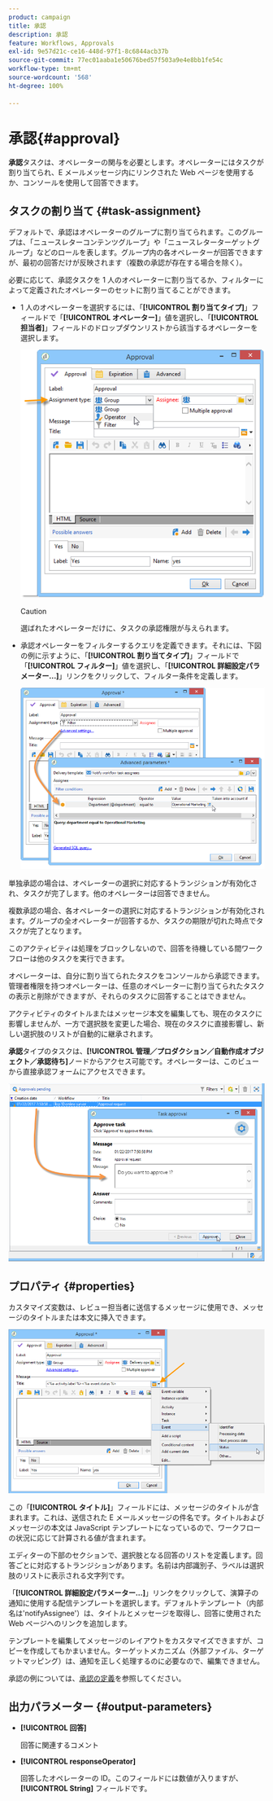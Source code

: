```yaml
---
product: campaign
title: 承認
description: 承認
feature: Workflows, Approvals
exl-id: 9e57d21c-ce16-448d-97f1-8c6844acb37b
source-git-commit: 77ec01aaba1e50676bed57f503a9e4e8bb1fe54c
workflow-type: tm+mt
source-wordcount: '568'
ht-degree: 100%

---
```


# 承認{#approval}



**承認**&#x200B;タスクは、オペレーターの関与を必要とします。オペレーターにはタスクが割り当てられ、E メールメッセージ内にリンクされた Web ページを使用するか、コンソールを使用して回答できます。

## タスクの割り当て {#task-assignment}

デフォルトで、承認はオペレーターのグループに割り当てられます。このグループは、「ニュースレターコンテンツグループ」や「ニュースレターターゲットグループ」などのロールを表します。グループ内の各オペレーターが回答できますが、最初の回答だけが反映されます（複数の承認が存在する場合を除く）。

必要に応じて、承認タスクを 1 人のオペレーターに割り当てるか、フィルターによって定義されたオペレーターのセットに割り当てることができます。

* 1 人のオペレーターを選択するには、「**[!UICONTROL 割り当てタイプ]**」フィールドで「**[!UICONTROL オペレーター]**」値を選択し、「**[!UICONTROL 担当者]**」フィールドのドロップダウンリストから該当するオペレーターを選択します。

   ![](assets/s_advuser_validation_box_assign.png)

   >[!CAUTION]
   >
   >選ばれたオペレーターだけに、タスクの承認権限が与えられます。

* 承認オペレーターをフィルターするクエリを定義できます。それには、下図の例に示すように、「**[!UICONTROL 割り当てタイプ]**」フィールドで「**[!UICONTROL フィルター]**」値を選択し、「**[!UICONTROL 詳細設定パラメーター...]**」リンクをクリックして、フィルター条件を定義します。

   ![](assets/s_advuser_validation_box_filter.png)

単独承認の場合は、オペレーターの選択に対応するトランジションが有効化され、タスクが完了します。他のオペレーターは回答できません。

複数承認の場合、各オペレーターの選択に対応するトランジションが有効化されます。グループの全オペレーターが回答するか、タスクの期限が切れた時点でタスクが完了となります。

このアクティビティは処理をブロックしないので、回答を待機している間ワークフローは他のタスクを実行できます。

オペレーターは、自分に割り当てられたタスクをコンソールから承認できます。管理者権限を持つオペレーターは、任意のオペレーターに割り当てられたタスクの表示と削除ができますが、それらのタスクに回答することはできません。

アクティビティのタイトルまたはメッセージ本文を編集しても、現在のタスクに影響しませんが、一方で選択肢を変更した場合、現在のタスクに直接影響し、新しい選択肢のリストが自動的に継承されます。

**承認**&#x200B;タイプのタスクは、**[!UICONTROL 管理／プロダクション／自動作成オブジェクト／承認待ち]**&#x200B;ノードからアクセス可能です。オペレーターは、このビューから直接承認フォームにアクセスできます。

![](assets/s_advuser_validation_from_console.png)

## プロパティ {#properties}

カスタマイズ変数は、レビュー担当者に送信するメッセージに使用でき、メッセージのタイトルまたは本文に挿入できます。

![](assets/edit_validation.png)

この「**[!UICONTROL タイトル]**」フィールドには、メッセージのタイトルが含まれます。これは、送信された E メールメッセージの件名です。タイトルおよびメッセージの本文は JavaScript テンプレートになっているので、ワークフローの状況に応じて計算される値が含まれます。

エディターの下部のセクションで、選択肢となる回答のリストを定義します。回答ごとに対応するトランジションがあります。名前は内部識別子、ラベルは選択肢のリストに表示される文字列です。

「**[!UICONTROL 詳細設定パラメーター...]**」リンクをクリックして、演算子の通知に使用する配信テンプレートを選択します。デフォルトテンプレート（内部名は&#39;notifyAssignee&#39;）は、タイトルとメッセージを取得し、回答に使用された Web ページへのリンクを追加します。

テンプレートを編集してメッセージのレイアウトをカスタマイズできますが、コピーを作成してもかまいません。ターゲットメカニズム（外部ファイル、ターゲットマッピング）は、通知を正しく処理するのに必要なので、編集できません。

承認の例については、[承認の定義](define-approvals.md)を参照してください。

## 出力パラメーター {#output-parameters}

* **[!UICONTROL 回答]**

   回答に関連するコメント

* **[!UICONTROL responseOperator]**

   回答したオペレーターの ID。このフィールドには数値が入りますが、**[!UICONTROL String]** フィールドです。
